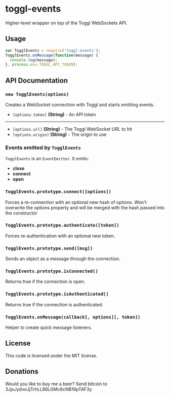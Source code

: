 toggl-events
============
Higher-level wrapper on top of the Toggl WebSockets API.

## Usage
```javascript
var TogglEvents = require('toggl-events');
TogglEvents.onMessage(function(message) {
  console.log(message);
}, process.env.TOGGL_API_TOKEN):
```

## API Documentation
### `new TogglEvents(options)`
Creates a WebSocket connection with Toggl and starts emitting events.

- `[options.token]` **(String)** - An API token
- - -
- `[options.url]` **(String)** - The Toggl WebSocket URL to hit
- `[options.origin]` **(String)** - The origin to use

### Events emitted by `TogglEvents`
`TogglEvents` is an `EventEmitter`. It emits:
- **close**
- **connect**
- **open**

### `TogglEvents.prototype.connect([options])`
Forces a re-connection with an optional new hash of options. Won't overwrite the
options property and will be merged with the hash passed into the constructor

### `TogglEvents.prototype.authenticate([token])`
Forces re-authentication with an optional new token.

### `TogglEvents.prototype.send([msg])`
Sends an object as a message through the connection.

### `TogglEvents.prototype.isConnected()`
Returns true if the connection is open.

### `TogglEvents.prototype.isAuthenticated()`
Returns true if the connection is authenticated.

### `TogglEvents.onMessage(callback[, options][, token])`
Helper to create quick message listeners.

## License
This code is licensed under the MIT license.

## Donations
Would you like to buy me a beer? Send bitcoin to 3JjxJydvoJjTrhLL86LGMc8cNB16pTAF3y
